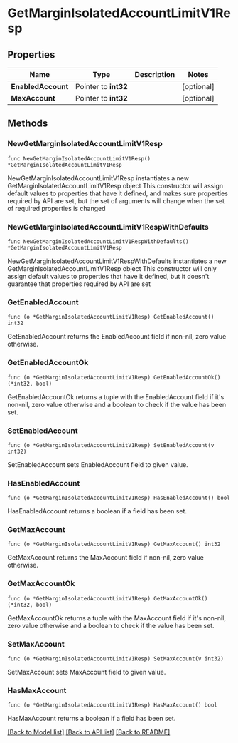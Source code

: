 # GetMarginIsolatedAccountLimitV1Resp

## Properties

Name | Type | Description | Notes
------------ | ------------- | ------------- | -------------
**EnabledAccount** | Pointer to **int32** |  | [optional] 
**MaxAccount** | Pointer to **int32** |  | [optional] 

## Methods

### NewGetMarginIsolatedAccountLimitV1Resp

`func NewGetMarginIsolatedAccountLimitV1Resp() *GetMarginIsolatedAccountLimitV1Resp`

NewGetMarginIsolatedAccountLimitV1Resp instantiates a new GetMarginIsolatedAccountLimitV1Resp object
This constructor will assign default values to properties that have it defined,
and makes sure properties required by API are set, but the set of arguments
will change when the set of required properties is changed

### NewGetMarginIsolatedAccountLimitV1RespWithDefaults

`func NewGetMarginIsolatedAccountLimitV1RespWithDefaults() *GetMarginIsolatedAccountLimitV1Resp`

NewGetMarginIsolatedAccountLimitV1RespWithDefaults instantiates a new GetMarginIsolatedAccountLimitV1Resp object
This constructor will only assign default values to properties that have it defined,
but it doesn't guarantee that properties required by API are set

### GetEnabledAccount

`func (o *GetMarginIsolatedAccountLimitV1Resp) GetEnabledAccount() int32`

GetEnabledAccount returns the EnabledAccount field if non-nil, zero value otherwise.

### GetEnabledAccountOk

`func (o *GetMarginIsolatedAccountLimitV1Resp) GetEnabledAccountOk() (*int32, bool)`

GetEnabledAccountOk returns a tuple with the EnabledAccount field if it's non-nil, zero value otherwise
and a boolean to check if the value has been set.

### SetEnabledAccount

`func (o *GetMarginIsolatedAccountLimitV1Resp) SetEnabledAccount(v int32)`

SetEnabledAccount sets EnabledAccount field to given value.

### HasEnabledAccount

`func (o *GetMarginIsolatedAccountLimitV1Resp) HasEnabledAccount() bool`

HasEnabledAccount returns a boolean if a field has been set.

### GetMaxAccount

`func (o *GetMarginIsolatedAccountLimitV1Resp) GetMaxAccount() int32`

GetMaxAccount returns the MaxAccount field if non-nil, zero value otherwise.

### GetMaxAccountOk

`func (o *GetMarginIsolatedAccountLimitV1Resp) GetMaxAccountOk() (*int32, bool)`

GetMaxAccountOk returns a tuple with the MaxAccount field if it's non-nil, zero value otherwise
and a boolean to check if the value has been set.

### SetMaxAccount

`func (o *GetMarginIsolatedAccountLimitV1Resp) SetMaxAccount(v int32)`

SetMaxAccount sets MaxAccount field to given value.

### HasMaxAccount

`func (o *GetMarginIsolatedAccountLimitV1Resp) HasMaxAccount() bool`

HasMaxAccount returns a boolean if a field has been set.


[[Back to Model list]](../README.md#documentation-for-models) [[Back to API list]](../README.md#documentation-for-api-endpoints) [[Back to README]](../README.md)


